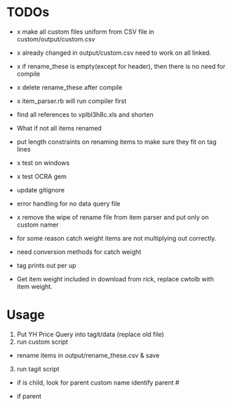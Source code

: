 # TODOs

- x make all custom files uniform from CSV file  in custom/output/custom.csv
- x already changed in output/custom.csv need to work on all linked.
- x if rename_these is empty(except for header), then there is no need for compile
- x delete rename_these after compile
- x item_parser.rb will run compiler first
-  find all references to vplbl3h8c.xls and shorten

- What if not all items renamed
- put length constraints on renaming items to make sure they fit on tag lines

- x test on windows
- x test OCRA gem
- update gitignore

- error handling for no data query file

- x remove the wipe of rename file from item parser and put only on custom namer

- for some reason catch weight items are not multiplying out correctly.
- need conversion methods for catch weight
- tag prints out per up
- Get item weight included in download from rick, replace cwtolb with item weight.


# Usage
1. Put YH Price Query into tagit/data (replace old file)
2. run custom script
  - rename items in output/rename_these.csv & save
3. run tagit script


- if is child,
look for parent custom name
identify parent #

- if parent
